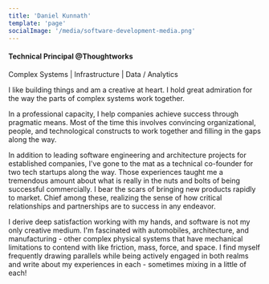 ```yaml
---
title: 'Daniel Kunnath'
template: 'page'
socialImage: '/media/software-development-media.png'
---
```


#### Technical Principal @Thoughtworks

Complex Systems | Infrastructure | Data / Analytics

I like building things and am a creative at heart.  I hold great admiration for the way the parts of complex systems work together.

In a professional capacity, I help companies achieve success through pragmatic means.  Most of the time this involves convincing organizational, people, and technological constructs to work together and filling in the gaps along the way.

In addition to leading software engineering and architecture projects for established companies, I've gone to the mat as a technical co-founder for two tech startups along the way.  Those experiences taught me a tremendous amount about what is really in the nuts and bolts of being successful commercially.  I bear the scars of bringing new products rapidly to market.  Chief among these, realizing the sense of how critical relationships and partnerships are to success in any endeavor.

I derive deep satisfaction working with my hands, and software is not my only creative medium.  I'm fascinated with automobiles, architecture, and manufacturing - other complex physical systems that have mechanical limitations to contend with like friction, mass, force, and space.  I find myself frequently drawing parallels while being actively engaged in both realms and write about my experiences in each - sometimes mixing in a little of each!
